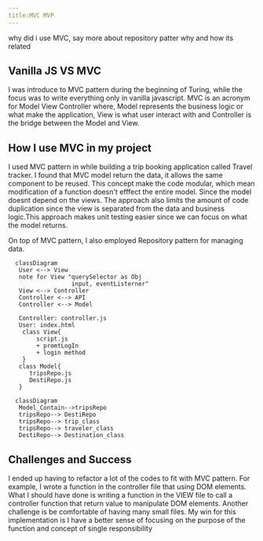 ```yaml
---
title:MVC MVP
---
```

why did i use MVC, say more about repository patter why and how its related 
## Vanilla JS VS MVC

I was introduce to MVC pattern during the beginning of Turing, while the focus was to write everything only in vanilla javascript. MVC is an acronym for Model View Controller where, Model represents the business logic or what make the application, View is what user interact with and Controller is the bridge between the Model and View. 

## How I use MVC in my project

I used MVC pattern in while building a trip booking application called Travel tracker. I found that MVC model return the data, it allows the same component to be reused. This concept make the code modular, which mean modification of a function doesn't efffect the entire model.  Since the model doesnt depend on the views. The approach also limits the amount of code duplication since the view is separated from the data and business logic.This approach makes unit testing easier since we can focus on what the model returns. 

On top of MVC pattern, I also employed Repository pattern for managing data.


```mermaid
  classDiagram
   User <--> View
   note for View "querySelector as Obj
                  input, eventListerner"
   View <--> Controller
   Controller <--> API
   Controller <--> Model

   Controller: controller.js
   User: index.html
    class View{
        script.js
        + promtLogIn
        + login method
    }
   class Model{
      tripsRepo.js
      DestiRepo.js
   }
```

```mermaid
  classDiagram
   Model_Contain-->tripsRepo
   tripsRepo--> DestiRepo
   tripsRepo--> trip_class
   tripsRepo--> traveler_class
   DestiRepo--> Destination_class

```

## Challenges and Success

I ended up having to refactor a lot of the codes to fit with MVC pattern. For example, I wrote a function in the controller file that using DOM elements. What I should have done is writing a function in the VIEW file to call a controller function that return value to manipulate DOM elements.
Another challenge is be comfortable of having many small files.
My win for this implementation is I have a better sense of focusing on the purpose of the function and concept of single responsibility
